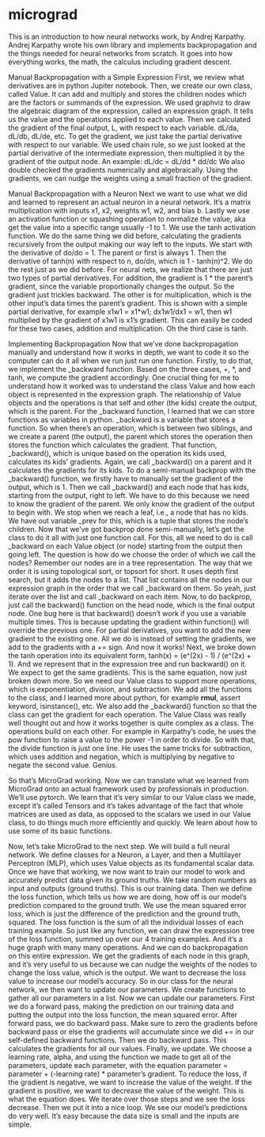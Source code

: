 # micrograd

This is an introduction to how neural networks work, by Andrej Karpathy. Andrej Karpathy wrote his own library and implements backpropagation and the things needed for neural networks from scratch. It goes into how everything works, the math, the calculus including gradient descent.

Manual Backpropagation with a Simple Expression
First, we review what derivatives are in python Jupiter notebook. Then, we create our own class, called Value. It can add and multiply and stores the children nodes which are the factors or summands of the expression. We used graphviz to draw the algebraic diagram of the expression, called an expression graph. It tells us the value and the operations applied to each value. Then we calculated the gradient of the final output, L, with respect to each variable. dL/da, dL/db, dL/de, etc. To get the gradient, we just take the partial derivative with respect to our variable. We used chain rule, so we just looked at the partial derivative of the intermediate expression, then multiplied it by the gradient of the output node. An example: dL/dc = dL/dd * dd/dc
We also double checked the gradients numerically and algebraically. Using the gradients, we can nudge the weights using a small fraction of the gradient.

Manual Backpropagation with a Neuron
Next we want to use what we did and learned to represent an actual neuron in a neural network. It’s a matrix multiplication with inputs x1, x2, weights w1, w2, and bias b. Lastly we use an activation function or squashing operation to normalize the value, aka get the value into a specific range usually -1 to 1. We use the tanh activation function. We do the same thing we did before, calculating the gradients recursively from the output making our way left to the inputs. We start with the derivative of do/do = 1. The parent or first is always 1. Then the derivative of tanh(n) with respect to n, do/dn, which is 1 - tanh(n)^2. We do the rest just as we did before. For neural nets, we realize that there are just two types of partial derivatives. For addition, the gradient is 1 * the parent’s gradient, since the variable proportionally changes the output. So the gradient just trickles backward. The other is for multiplication, which is the other input’s data times the parent’s gradient. This is shown with a simple partial derivative, for example x1w1 = x1*w1; dx1w1/dx1 = w1, then w1 multiplied by the gradient of x1w1 is x1’s gradient. This can easily be coded for these two cases, addition and multiplication. Oh the third case is tanh.

Implementing Backpropagation
Now that we’ve done backpropagation manually and understand how it works in depth, we want to code it so the computer can do it all when we run just run one function. Firstly, to do that, we implement the _backward function. Based on the three cases, +, *, and tanh, we compute the gradient accordingly. One crucial thing for me to understand how it worked was to understand the class Value and how each object is represented in the expression graph. The relationship of Value objects and the operations is that self and other (the kids) create the output, which is the parent. For the _backward function, I learned that we can store functions as variables in python. _backward is a variable that stores a function. So when there’s an operation, which is between two siblings, and we create a parent (the output), the parent which stores the operation then stores the function which calculates the gradient. That function, _backward(), which is unique based on the operation its kids used, calculates its kids’ gradients. Again, we call _backward() on a parent and it calculates the gradients for its kids. To do a semi-manual backprop with the _backward() function, we firstly have to manually set the gradient of the output, which is 1. Then we call _backward() and each node that has kids, starting from the output, right to left. We have to do this because we need to know the gradient of the parent. We only know the gradient of the output to begin with. We stop when we reach a leaf, i.e., a node that has no kids. We have out variable _prev for this, which is a tuple that stores the node’s children.
Now that we’ve got backprop done semi-manually, let’s get the class to do it all with just one function call. For this, all we need to do is call _backward on each Value object (or node) starting from the output then going left. The question is how do we choose the order of which we call the nodes? Remember our nodes are in a tree representation. The way that we order it is using topological sort, or topsort for short. It uses depth first search, but it adds the nodes to a list. That list contains all the nodes in our expression graph in the order that we call _backward on them. So yeah, just iterate over the list and call _backward on each item. Now, to do backprop, just call the backward() function on the head node, which is the final output node. One bug here is that backward() doesn’t work if you use a variable multiple times. This is because updating the gradient within function() will override the previous one. For partial derivatives, you want to add the new gradient to the existing one. All we do is instead of setting the gradients, we add to the gradients with a += sign. And now it works!
Next, we broke down the tanh operation into its equivalent form, tanh(x) = (e^(2x) - 1) / (e^(2x) + 1). And we represent that in the expression tree and run backward() on it. We expect to get the same gradients. This is the same equation, now just broken down more. So we need our Value class to support more operations, which is exponentiation, division, and subtraction. We add all the functions to the class, and I learned more about python, for example __rmul__, assert keyword, isinstance(), etc. We also add the _backward() function so that the class can get the gradient for each operation. The Value Class was really well thought out and how it works together is quite complex as a class. The operations build on each other. For example in Karpathy’s code, he uses the pow function to raise a value to the power -1 in order to divide. So with that, the divide function is just one line. He uses the same tricks for subtraction, which uses addition and negation, which is multiplying by negative to negate the second value. Genius.

So that’s MicroGrad working. Now we can translate what we learned from MicroGrad onto an actual framework used by professionals in production. We’ll use pytorch. We learn that it’s very similar to our Value class we made, except it’s called Tensors and it’s takes advantage of the fact that whole matrices are used as data, as opposed to the scalars we used in our Value class, to do things much more efficiently and quickly. We learn about how to use some of its basic functions.

Now, let’s take MicroGrad to the next step. We will build a full neural network. We define classes for a Neuron, a Layer, and then a Multilayer Perceptron (MLP), which uses Value objects as its fundamental scalar data. Once we have that working, we now want to train our model to work and accurately predict data given its ground truths. We take random numbers as input and outputs (ground truths). This is our training data. Then we define the loss function, which tells us how we are doing, how off is our model’s prediction compared to the ground truth. We use the mean squared error loss, which is just the difference of the prediction and the ground truth, squared. The loss function is the sum of all the individual losses of each training example. So just like any function, we can draw the expression tree of the loss function, summed up over our 4 training examples. And it’s a huge graph with many many operations. And we can do backpropagation on this entire expression. We get the gradients of each node in this graph, and it’s very useful to us because we can nudge the weights of the nodes to change the loss value, which is the output. We want to decrease the loss value to increase our model’s accuracy.
So in our class for the neural network, we then want to update our parameters. We create functions to gather all our parameters in a list. Now we can update our parameters. First we do a forward pass, making the prediction on our training data and putting the output into the loss function, the mean squared error. After forward pass, we do backward pass. Make sure to zero the gradients before backward pass or else the gradients will accumulate since we did += in our self-defined backward functions. Then we do backward pass. This calculates the gradients for all our values. Finally, we update. We choose a learning rate, alpha, and using the function we made to get all of the parameters, update each parameter, with the equation parameter = parameter + (-learning rate) * parameter’s gradient. To reduce the loss, if the gradient is negative, we want to increase the value of the weight. If the gradient is positive, we want to decrease the value of the weight. This is what the equation does. We iterate over those steps and we see the loss decrease. Then we put it into a nice loop. We see our model’s predictions do very well. It’s easy because the data size is small and the inputs are simple.
